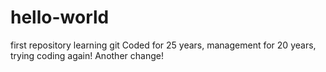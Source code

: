 # hello-world
first repository learning git
Coded for 25 years, management for 20 years, trying coding again!
Another change!
